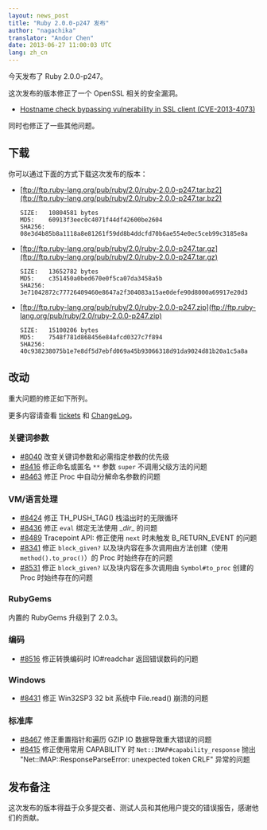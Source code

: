 ```yaml
---
layout: news_post
title: "Ruby 2.0.0-p247 发布"
author: "nagachika"
translator: "Andor Chen"
date: 2013-06-27 11:00:03 UTC
lang: zh_cn
---
```


今天发布了 Ruby 2.0.0-p247。

这次发布的版本修正了一个 OpenSSL 相关的安全漏洞。

* [Hostname check bypassing vulnerability in SSL client
  (CVE-2013-4073)](/en/news/2013/06/27/hostname-check-bypassing-vulnerability-in-openssl-client-cve-2013-4073/)

同时也修正了一些其他问题。

## 下载

你可以通过下面的方式下载这次发布的版本：

* [ftp://ftp.ruby-lang.org/pub/ruby/2.0/ruby-2.0.0-p247.tar.bz2](ftp://ftp.ruby-lang.org/pub/ruby/2.0/ruby-2.0.0-p247.tar.bz2)

      SIZE:   10804581 bytes
      MD5:    60913f3eec0c4071f44df42600be2604
      SHA256: 08e3d4b85b8a1118a8e81261f59dd8b4ddcfd70b6ae554e0ec5ceb99c3185e8a

* [ftp://ftp.ruby-lang.org/pub/ruby/2.0/ruby-2.0.0-p247.tar.gz](ftp://ftp.ruby-lang.org/pub/ruby/2.0/ruby-2.0.0-p247.tar.gz)

      SIZE:   13652782 bytes
      MD5:    c351450a0bed670e0f5ca07da3458a5b
      SHA256: 3e71042872c77726409460e8647a2f304083a15ae0defe90d8000a69917e20d3

* [ftp://ftp.ruby-lang.org/pub/ruby/2.0/ruby-2.0.0-p247.zip](ftp://ftp.ruby-lang.org/pub/ruby/2.0/ruby-2.0.0-p247.zip)

      SIZE:   15100206 bytes
      MD5:    7548f781d868456e84afcd0327c7f894
      SHA256: 40c938238075b1e7e8df5d7ebfd069a45b93066318d91da9024d81b20a1c5a8a

## 改动

重大问题的修正如下所列。

更多内容请查看 [tickets](https://bugs.ruby-lang.org/projects/ruby-200/issues?set_filter=1&amp;status_id=5)
和 [ChangeLog](http://svn.ruby-lang.org/repos/ruby/tags/v2_0_0_247/ChangeLog)。

### 关键词参数

* [#8040](https://bugs.ruby-lang.org/issues/8040) 改变关键词参数和必需指定参数的优先级
* [#8416](https://bugs.ruby-lang.org/issues/8416) 修正命名或匿名 `**` 参数 `super` 不调用父级方法的问题
* [#8463](https://bugs.ruby-lang.org/issues/8463) 修正 Proc 中自动分解命名参数的问题

### VM/语言处理

* [#8424](https://bugs.ruby-lang.org/issues/8424) 修正 TH_PUSH_TAG() 栈溢出时的无限循环
* [#8436](https://bugs.ruby-lang.org/issues/8436) 修正 `eval` 绑定无法使用 \__dir__ 的问题
* [#8489](https://bugs.ruby-lang.org/issues/8489) Tracepoint API: 修正使用 `next` 时未触发 B_RETURN_EVENT 的问题
* [#8341](https://bugs.ruby-lang.org/issues/8341) 修正 `block_given?` 以及块内容在多次调用由方法创建（使用 `method().to_proc()`）的 Proc 时始终存在的问题
* [#8531](https://bugs.ruby-lang.org/issues/8531) 修正 `block_given?` 以及块内容在多次调用由 `Symbol#to_proc` 创建的 Proc 时始终存在的问题

### RubyGems

内置的 RubyGems 升级到了 2.0.3。

### 编码

* [#8516](https://bugs.ruby-lang.org/issues/8516) 修正转换编码时 IO#readchar 返回错误数码的问题

### Windows

* [#8431](https://bugs.ruby-lang.org/issues/8431) 修正 Win32SP3 32 bit 系统中 File.read() 崩溃的问题

### 标准库

* [#8467](https://bugs.ruby-lang.org/issues/8467) 修正重置指针和遍历 GZIP IO 数据导致重大错误的问题
* [#8415](https://bugs.ruby-lang.org/issues/8415) 修正使用常用 CAPABILITY 时 `Net::IMAP#capability_response` 抛出 "Net::IMAP::ResponseParseError: unexpected token CRLF" 异常的问题

## 发布备注

这次发布的版本得益于众多提交者、测试人员和其他用户提交的错误报告，感谢他们的贡献。

